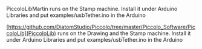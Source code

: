 PiccoloLibMartin runs on the Stamp machine. Install it under Arduino Libraries and put examples/usbTether.ino in the Arduino

[https://github.com/DiatomStudio/Piccolo/tree/master/Piccolo_Software/PiccoloLib](PiccoloLib) runs on the Drawing and the Stamp machine. Install it under Arduino Libraries and put examples/usbTether.ino in the Arduino
